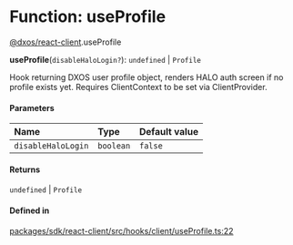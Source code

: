 # Function: useProfile

[@dxos/react-client](../modules/dxos_react_client.md).useProfile

**useProfile**(`disableHaloLogin?`): `undefined` \| `Profile`

Hook returning DXOS user profile object, renders HALO auth screen if no profile exists yet.
Requires ClientContext to be set via ClientProvider.

#### Parameters

| Name | Type | Default value |
| :------ | :------ | :------ |
| `disableHaloLogin` | `boolean` | `false` |

#### Returns

`undefined` \| `Profile`

#### Defined in

[packages/sdk/react-client/src/hooks/client/useProfile.ts:22](https://github.com/dxos/dxos/blob/main/packages/sdk/react-client/src/hooks/client/useProfile.ts#L22)

